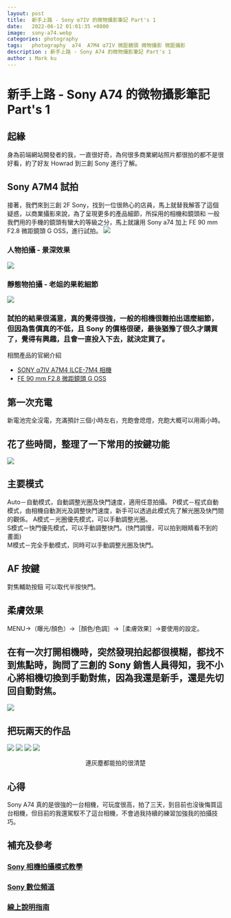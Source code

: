 ```yaml
---
layout: post
title:  新手上路 - Sony α7IV 的微物攝影筆記 Part's 1
date:   2022-06-12 01:01:35 +0800
image:  sony-a74.webp
categories: photography 
tags:   photography  a74  A7M4 α7IV 微距鏡頭 微物攝影 微距攝影
description : 新手上路 - Sony A74 的微物攝影筆記 Part's 1
author : Mark ku
---
```

# 新手上路 - Sony A74 的微物攝影筆記 Part's 1

## 起緣
身為前端網站開發者的我，一直很好奇，為何很多商業網站照片都很拍的都不是很好看，約了好友 Howrad 到三創 Sony 進行了解。

##  Sony A7M4 試拍
接著，我們來到三創 2F Sony，找到一位很熱心的店員，馬上就替我解答了這個疑惑，以商業攝影來說，為了呈現更多的產品細節，所採用的相機和鏡頭和
一般我們用的手機的鏡頭有蠻大的等級之分，馬上就讓用 Sony a74 加上 FE 90 mm F2.8 微距鏡頭 G OSS，進行試拍。
![](https://i.imgur.com/Qlrh9fo.jpg)

### 人物拍攝 - 景深效果
![](https://i.imgur.com/JtrNfqK.jpg)

### 靜態物拍攝 - 老姐的果乾細節
![](https://i.imgur.com/e3REn7u.png)

### 試拍的結果很滿意，真的覺得很強，一般的相機很難拍出這麼細節，但因為售價真的不低，且 Sony 的價格很硬，最後猶豫了很久才購買了，覺得有興趣，且會一直投入下去，就決定買了。
相關產品的官網介紹  
* [SONY α7IV A7M4 ILCE-7M4 相機 ](https://www.sony.com.tw/zh/electronics/interchangeable-lens-cameras/ilce-7m4)
* [FE 90 mm F2.8 微距鏡頭 G OSS ](https://store.sony.com.tw/product/SEL90M28G)

## 第一次充電
新電池完全沒電，充滿預計三個小時左右，充飽會熄燈，充飽大概可以用兩小時。

## 花了些時間，整理了一下常用的按鍵功能
![](https://i.imgur.com/fjN8caW.jpg)

## 主要模式
Auto－自動模式，自動調整光圈及快門速度，適用任意拍攝。
P模式－程式自動模式，由相機自動測光及調整快門速度，新手可以透過此模式先了解光圈及快門間的觀係。
A模式－光圈優先模式，可以手動調整光圈。  
S模式－快門優先模式，可以手動調整快門。(快門調慢，可以拍到眼睛看不到的畫面)  
M模式－完全手動模式，同時可以手動調整光圈及快門。  

## AF 按鍵
對焦輔助按鈕 可以取代半按快門。

## 柔膚效果 
MENU→（曝光/顏色）→［顏色/色調］→［柔膚效果］→要使用的設定。  

## 在有一次打開相機時，突然發現拍起都很模糊，都找不到焦點時，詢問了三創的 Sony 銷售人員得知，我不小心將相機切換到手動對焦，因為我還是新手，還是先切回自動對焦。
![](https://i.imgur.com/XzzFdJj.jpg)

## 把玩兩天的作品 
![](https://i.imgur.com/q2rTtXs.png)
![](https://i.imgur.com/oYz15EV.png)
![](https://i.imgur.com/RwlQUAs.png)
![](https://i.imgur.com/ZNA32vI.png)
<center>連灰塵都能拍的很清楚</center>

## 心得
Sony A74 真的是很強的一台相機，可玩度很高，拍了三天，到目前也沒後悔買這台相機，但目前的我還駕馭不了這台相機，不會過我持續的練習加強我的拍攝技巧。

## 補充及參考
### [Sony 相機拍攝模式教學](https://helpguide.sony.net/ilc/2110/v1/zh-tw/contents/TP1000543536.html)
### [Sony 數位頻道](https://www.youtube.com/playlist?list=PLvH2i7Dq6qFglS1KXP0d9d-ZSVuwUJdXJ)
### [線上說明指南](https://helpguide.sony.net/ilc/2110/v1/zh-tw/contents/TP1000543536.html)
